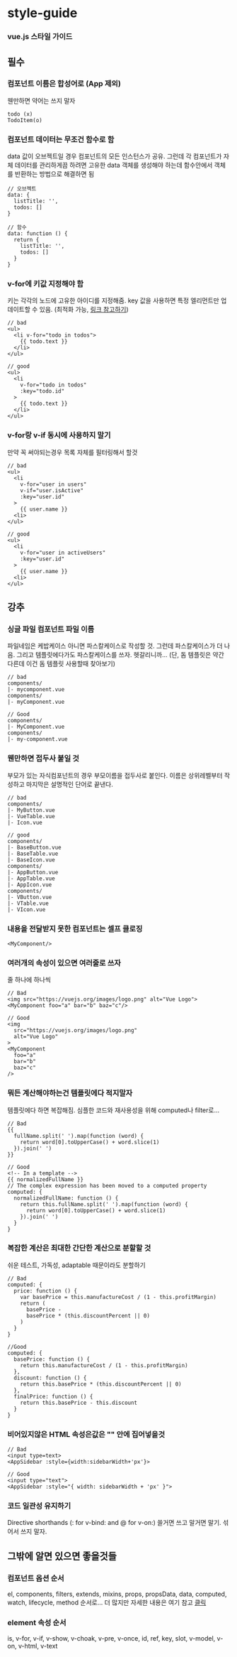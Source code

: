 # style-guide

### vue.js 스타일 가이드

## 필수

### 컴포넌트 이름은 합성어로 \(App 제외\)

웬만하면 약어는 쓰지 말자

```text
todo (x)
TodoItem(o)
```

### 컴포넌트 데이터는 무조건 함수로 함

data 값이 오브젝트일 경우 컴포넌트의 모든 인스턴스가 공유. 그런데 각 컴포넌트가 자체 데이터를 관리하게끔 하려면 고유한 data 객체를 생성해야 하는데 함수안에서 객체를 반환하는 방법으로 해결하면 됨

```text
// 오브젝트
data: {
  listTitle: '',
  todos: []
}

// 함수
data: function () {
  return {
    listTitle: '',
    todos: []
  }
}
```

### v-for에 키값 지정해야 함

키는 각각의 노드에 고유한 아이디를 지정해줌. key 값을 사용하면 특정 엘리먼트만 업데이트할 수 있음. \(최적화 가능, [링크 참고하기](https://codepen.io/beomy/pen/WYMGJB?editors=1010)\)

```text
// bad
<ul>
  <li v-for="todo in todos">
    {{ todo.text }}
  </li>
</ul>

// good
<ul>
  <li
    v-for="todo in todos"
    :key="todo.id"
  >
    {{ todo.text }}
  </li>
</ul>
```

### v-for랑 v-if 동시에 사용하지 말기

만약 꼭 써야되는경우 목록 자체를 필터링해서 할것

```text
// bad
<ul>
  <li
    v-for="user in users"
    v-if="user.isActive"
    :key="user.id"
  >
    {{ user.name }}
  <li>
</ul>

// good
<ul>
  <li
    v-for="user in activeUsers"
    :key="user.id"
  >
    {{ user.name }}
  <li>
</ul>
```

## 강추

### 싱글 파일 컴포넌트 파일 이름

파일네임은 케밥케이스 아니면 파스칼케이스로 작성할 것. 그런데 파스칼케이스가 더 나음. 그리고 템플릿에다가도 파스칼케이스를 쓰자. 헷갈리니까... \(단, 돔 템플릿은 약간 다른데 이건 돔 템플릿 사용할때 찾아보기\)

```text
// bad
components/
|- mycomponent.vue
components/
|- myComponent.vue

// Good
components/
|- MyComponent.vue
components/
|- my-component.vue
```

### 웬만하면 접두사 붙일 것

부모가 있는 자식컴포넌트의 경우 부모이름을 접두사로 붙인다. 이름은 상위레벨부터 작성하고 마지막은 설명적인 단어로 끝낸다.

```text
// bad
components/
|- MyButton.vue
|- VueTable.vue
|- Icon.vue

// good
components/
|- BaseButton.vue
|- BaseTable.vue
|- BaseIcon.vue
components/
|- AppButton.vue
|- AppTable.vue
|- AppIcon.vue
components/
|- VButton.vue
|- VTable.vue
|- VIcon.vue
```

### 내용을 전달받지 못한 컴포넌트는 셀프 클로징

```text
<MyComponent/>
```

### 여러개의 속성이 있으면 여러줄로 쓰자

줄 하나에 하나씩

```text
// Bad
<img src="https://vuejs.org/images/logo.png" alt="Vue Logo">
<MyComponent foo="a" bar="b" baz="c"/>

// Good
<img
  src="https://vuejs.org/images/logo.png"
  alt="Vue Logo"
>
<MyComponent
  foo="a"
  bar="b"
  baz="c"
/>
```

### 뭐든 계산해야하는건 템플릿에다 적지말자

템플릿에다 하면 복잡해짐. 심플한 코드와 재사용성을 위해 computed나 filter로...

```text
// Bad
{{
  fullName.split(' ').map(function (word) {
    return word[0].toUpperCase() + word.slice(1)
  }).join(' ')
}}

// Good
<!-- In a template -->
{{ normalizedFullName }}
// The complex expression has been moved to a computed property
computed: {
  normalizedFullName: function () {
    return this.fullName.split(' ').map(function (word) {
      return word[0].toUpperCase() + word.slice(1)
    }).join(' ')
  }
}
```

### 복잡한 계산은 최대한 간단한 계산으로 분할할 것

쉬운 테스트, 가독성, adaptable 때문이라도 분할하기

```text
// Bad
computed: {
  price: function () {
    var basePrice = this.manufactureCost / (1 - this.profitMargin)
    return (
      basePrice -
      basePrice * (this.discountPercent || 0)
    )
  }
}

//Good
computed: {
  basePrice: function () {
    return this.manufactureCost / (1 - this.profitMargin)
  },
  discount: function () {
    return this.basePrice * (this.discountPercent || 0)
  },
  finalPrice: function () {
    return this.basePrice - this.discount
  }
}
```

### 비어있지않은 HTML 속성은값은 "" 안에 집어넣을것

```text
// Bad
<input type=text>
<AppSidebar :style={width:sidebarWidth+'px'}>

// Good
<input type="text">
<AppSidebar :style="{ width: sidebarWidth + 'px' }">
```

### 코드 일관성 유지하기

Directive shorthands \(: for v-bind: and @ for v-on:\) 쓸거면 쓰고 말거면 말기. 섞어서 쓰지 말자.

## 그밖에 알면 있으면 좋을것들

### 컴포넌트 옵션 순서

el, components, filters, extends, mixins, props, propsData, data, computed, watch, lifecycle, method 순서로... 더 많지만 자세한 내용은 여기 참고 [클릭](https://vuejs.org/v2/style-guide/#Full-word-component-names-strongly-recommended)

### element 속성 순서

is, v-for, v-if, v-show, v-choak, v-pre, v-once, id, ref, key, slot, v-model, v-on, v-html, v-text

